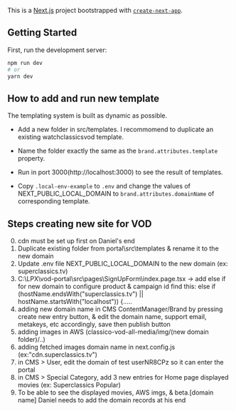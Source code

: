 This is a [Next.js](https://nextjs.org/) project bootstrapped with [`create-next-app`](https://github.com/vercel/next.js/tree/canary/packages/create-next-app).

## Getting Started

First, run the development server:

```bash
npm run dev
# or
yarn dev
```

## How to add and run new template

The templating system is built as dynamic as possible.

- Add a new folder in src/templates. I recommomend to duplicate an existing watchclassicsvod template.

- Name the folder exactly the same as the `brand.attributes.template` property.

- Run in port 3000(http://localhost:3000) to see the result of templates.

- Copy `.local-env-example` to `.env` and change the values of NEXT_PUBLIC_LOCAL_DOMAIN to `brand.attributes.domainName` of corresponding template.

## Steps creating new site for VOD 

0. cdn must be set up first on Daniel's end
1. Duplicate existing folder from portal\src\templates & rename it to the new domain
2. Update .env file NEXT_PUBLIC_LOCAL_DOMAIN to the new domain (ex: superclassics.tv)
3. C:\LPX\vod-portal\src\pages\SignUpForm\index.page.tsx -> add else if for new domain to configure product & campaign id
find this:
else if (hostName.endsWith("superclassics.tv") || hostName.startsWith("localhost")) {.....
4. adding new domain name in CMS ContentManager/Brand by pressing create new entry button, & edit the domain name, support email, metakeys, etc accordingly, save then publish button
5. adding images in AWS (classico-vod-all-media/img/(new domain folder)/..)
6. adding fetched images domain name in next.config.js (ex:"cdn.superclassics.tv")
7. in CMS > User, edit the domain of test userNR8CPz so it can enter the portal
8. in CMS > Special Category, add 3 new entries for Home page displayed movies (ex: Superclassics Popular)
9. To be able to see the displayed movies, AWS imgs, & beta.[domain name] Daniel needs to add the domain records at his end